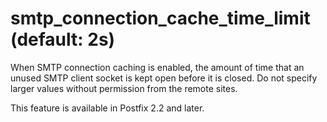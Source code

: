 # smtp_connection_cache_time_limit (default: 2s)
 When SMTP connection caching is enabled, the amount of time that
an unused SMTP client socket is kept open before it is closed. Do
not specify larger values without permission from the remote sites.



 This feature is available in Postfix 2.2 and later. 


